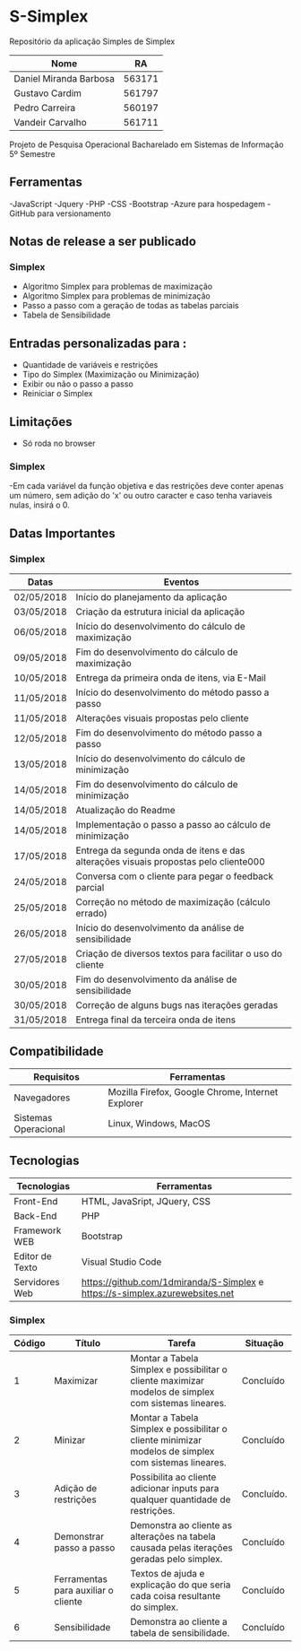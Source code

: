 # S-Simplex
Repositório da aplicação Simples de Simplex

Nome        |RA
---------------------------  |--------
Daniel Miranda Barbosa  | 563171
Gustavo Cardim  | 561797
Pedro Carreira  | 560197
Vandeir Carvalho  | 561711

Projeto de Pesquisa Operacional
Bacharelado em Sistemas de Informação 5º Semestre


## Ferramentas

-JavaScript
-Jquery
-PHP
-CSS
-Bootstrap
-Azure para hospedagem
-GitHub para versionamento

## Notas de release a ser publicado 

### Simplex
- Algoritmo Simplex para problemas de maximização
- Algoritmo Simplex para problemas de minimização
- Passo a passo com a geração de todas as tabelas parciais
- Tabela de Sensibilidade

## Entradas personalizadas para :

- Quantidade de variáveis e restrições
- Tipo do Simplex (Maximização ou Minimização)
- Exibir ou não o passo a passo
- Reiniciar o Simplex

## Limitações

- Só roda no browser

### Simplex

-Em cada variável da função objetiva e das restrições deve conter apenas um número,
sem adição do 'x' ou outro caracter e caso tenha variaveis nulas, insirá o 0.

## Datas Importantes
### Simplex

Datas | Eventos
----- | -------
02/05/2018  | Início do planejamento da aplicação
03/05/2018  | Criação da estrutura inicial da aplicação
06/05/2018  | Início do desenvolvimento do cálculo de maximização
09/05/2018  | Fim do desenvolvimento do cálculo de maximização
10/05/2018  | Entrega da primeira onda de itens, via E-Mail
11/05/2018  | Início do desenvolvimento do método passo a passo
11/05/2018  | Alterações visuais propostas pelo cliente
12/05/2018  | Fim do desenvolvimento do método passo a passo
13/05/2018  | Início do desenvolvimento do cálculo de minimização
14/05/2018  | Fim do desenvolvimento do cálculo de minimização
14/05/2018  | Atualização do Readme
14/05/2018  | Implementação o passo a passo ao cálculo de minimização
17/05/2018  | Entrega da segunda onda de itens e das alterações visuais propostas pelo cliente000
24/05/2018  | Conversa com o cliente para pegar o feedback parcial
25/05/2018  | Correção no método de maximização (cálculo errado)
26/05/2018  | Início do desenvolvimento da análise de sensibilidade
27/05/2018  | Criação de diversos textos para facilitar o uso do cliente
30/05/2018  | Fim do desenvolvimento da análise de sensibilidade
30/05/2018  | Correção de alguns bugs nas iterações geradas
31/05/2018  | Entrega final da terceira onda de itens

## Compatibilidade

Requisitos  | Ferramentas
----------  | -----------
Navegadores | Mozilla Firefox, Google Chrome, Internet Explorer
Sistemas Operacional  | Linux, Windows, MacOS

## Tecnologias

Tecnologias | Ferramentas
----------- | -----------
Front-End | HTML, JavaSript, JQuery, CSS
Back-End  | PHP
Framework WEB | Bootstrap
Editor de Texto | Visual Studio Code
Servidores Web  | https://github.com/1dmiranda/S-Simplex e https://s-simplex.azurewebsites.net

### Simplex

Código  | Título  | Tarefa  | Situação
------  | ------  | ------  | -------
1 | Maximizar | Montar a Tabela Simplex e possibilitar o cliente maximizar modelos de simplex com sistemas lineares.  | Concluído
2 | Minizar | Montar a Tabela Simplex e possibilitar o cliente minimizar modelos de simplex com sistemas lineares.  | Concluído
3 | Adição de restrições  | Possibilita ao cliente adicionar inputs para qualquer quantidade de restrições. | Concluído.
4 | Demonstrar passo a passo  | Demonstra ao cliente as alterações na tabela causada pelas iterações geradas pelo simplex. | Concluído
5 | Ferramentas para auxiliar o cliente | Textos de ajuda e explicação do que seria cada coisa resultante do simplex. | Concluído
6 | Sensibilidade | Demonstra ao cliente a tabela de sensibilidade. | Concluído










